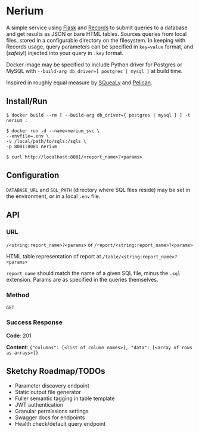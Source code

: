 # Nerium

A simple service using [Flask](http://flask.pocoo.org/) and [Records](https://github.com/kennethreitz/records) to submit queries to a database and get results as JSON or bare HTML tables. Sources queries from local files, stored in a configurable directory on the filesystem. In keeping with Records usage, query parameters can be specified in `key=value` format, and (_safely_!) injected into your query in `:key` format.

Docker image may be specified to include Python driver for Postgres or MySQL with `--build-arg db_driver=[ postgres | mysql ]` at build time.

Inspired in roughly equal measure by [SQueaLy](https://hashedin.com/2017/04/24/squealy-intro-how-to-build-customized-dashboard/) and [Pelican](https://blog.getpelican.com/).

## Install/Run

```
$ docker build --rm [ --build-arg db_driver={ postgres | mysql } ] -t nerium .

$ docker run -d --name=nerium_svc \
--envfile=.env \
-v /local/path/to/sqls:/sqls \
-p 8081:8081 nerium

$ curl http://localhost:8081/<report_name>?<params>
```

## Configuration

`DATABASE_URL` and `SQL_PATH` (directory where SQL files reside) may be set in the environment, or in a local `.env` file.

## API

### URL

`/<string:report_name>?<params>` or `/report/<string:report_name>?<params>`

HTML table representation of report at `/table/<string:report_name>?<params>`

`report_name` should match the name of a given SQL file, minus the `.sql` extension. Params are as specified in the queries themselves.

### Method

`GET`

### Success Response

**Code**: 201

**Content**: `{"columns": [<list of column names>], "data": [<array of rows as arrays>]}`

## Sketchy Roadmap/TODOs

- Parameter discovery endpoint
- Static output file generator
- Fuller semantic tagging in table template
- JWT authentication
- Granular permissions settings
- Swagger docs for endpoints
- Health check/default query endpoint
